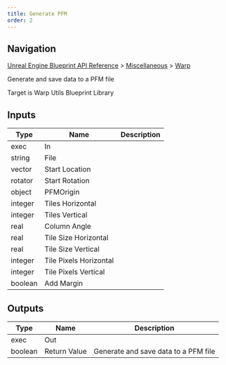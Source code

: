 ```yaml
---
title: Generate PFM
order: 2
---
```

## Navigation

[Unreal Engine Blueprint API Reference](https://dev.epicgames.com/documentation/en-us/unreal-engine/BlueprintAPI) > [Miscellaneous](https://dev.epicgames.com/documentation/en-us/unreal-engine/BlueprintAPI/Miscellaneous) > [Warp](https://dev.epicgames.com/documentation/en-us/unreal-engine/BlueprintAPI/Miscellaneous/Warp)

Generate and save data to a PFM file

Target is Warp Utils Blueprint Library

## Inputs

| Type | Name | Description |
| --- | --- | --- |
| exec | In |  |
| string | File |  |
| vector | Start Location |  |
| rotator | Start Rotation |  |
| object | PFMOrigin |  |
| integer | Tiles Horizontal |  |
| integer | Tiles Vertical |  |
| real | Column Angle |  |
| real | Tile Size Horizontal |  |
| real | Tile Size Vertical |  |
| integer | Tile Pixels Horizontal |  |
| integer | Tile Pixels Vertical |  |
| boolean | Add Margin |  |

## Outputs

| Type | Name | Description |
| --- | --- | --- |
| exec | Out |  |
| boolean | Return Value | Generate and save data to a PFM file |
